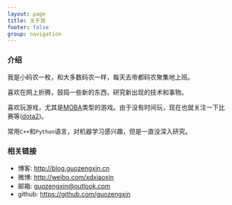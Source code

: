 ```yaml
---
layout: page
title: 关于我
footer: false
group: navigation
---
```


### 介绍

我是小码农一枚，和大多数码农一样，每天去帝都码农聚集地上班。

喜欢在网上折腾，鼓捣一些新的东西，研究新出现的技术和事物。

喜欢玩游戏，尤其是[MOBA][]类型的游戏。由于没有时间玩，现在也就关注一下比赛等([dota2][])。

常用`C++`和`Python`语言，对机器学习感兴趣，但是一直没深入研究。

### 相关链接

- 博客: <http://blog.guozengxin.cn>
- 微博: <http://weibo.com/xdxiaoxin>
- 邮箱: [guozengxin@outlook.com][email]
- github: <https://github.com/guozengxin>


[MOBA]: http://baike.baidu.com/view/6076594.htm "MOBA"
[email]: mailto:guozengxin@outlook.com
[dota2]: http://www.dota2.com.cn/ "dota2"
